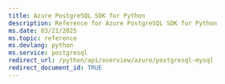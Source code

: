 ```yaml
---
title: Azure PostgreSQL SDK for Python
description: Reference for Azure PostgreSQL SDK for Python
ms.date: 03/21/2025
ms.topic: reference
ms.devlang: python
ms.service: postgresql
redirect_url: /python/api/overview/azure/postgresql-mysql
redirect_document_id: TRUE
---
```

